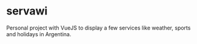 # servawi
Personal project with VueJS to display a few services like weather, sports and holidays in Argentina.
